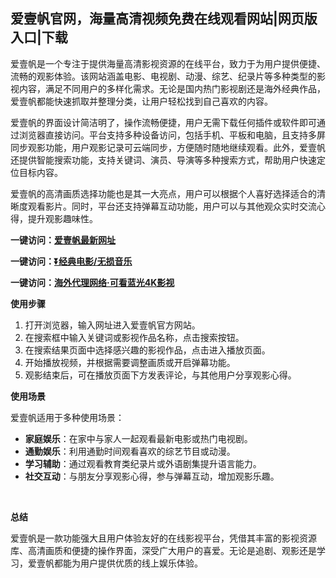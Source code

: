 <h2>爱壹帆官网，海量高清视频免费在线观看网站|网页版入口|下载</h2>
<p>爱壹帆是一个专注于提供海量高清影视资源的在线平台，致力于为用户提供便捷、流畅的观影体验。该网站涵盖电影、电视剧、动漫、综艺、纪录片等多种类型的影视内容，满足不同用户的多样化需求。无论是国内热门影视剧还是海外经典作品，爱壹帆都能快速抓取并整理分类，让用户轻松找到自己喜欢的内容。</p>
<p>爱壹帆的界面设计简洁明了，操作流畅便捷，用户无需下载任何插件或软件即可通过浏览器直接访问。平台支持多种设备访问，包括手机、平板和电脑，且支持多屏同步观影功能，用户观影记录可云端同步，方便随时随地继续观看。此外，爱壹帆还提供智能搜索功能，支持关键词、演员、导演等多种搜索方式，帮助用户快速定位目标内容。</p>
<p>爱壹帆的高清画质选择功能也是其一大亮点，用户可以根据个人喜好选择适合的清晰度观看影片。同时，平台还支持弹幕互动功能，用户可以与其他观众实时交流心得，提升观影趣味性。</p>
<p><strong>一键访问：</strong><a href="https://www.ggonav.com/sites/5951.html" target="_blank"><strong>爱壹帆最新网址</strong></a></p>
<p><strong>一键访问：</strong><a href="https://pan.quark.cn/s/0db22432c259" target="_blank"><strong>⏬经典电影/无损音乐</strong></a></p>
<p><strong>一键访问：</strong><a href="http://ip.harmonylink.net/share/e82025" target="_blank"><strong>海外代理网络·可看蓝光4K影视</strong></a></p>
<p><strong>使用步骤</strong></p>
<ol>
  <li>打开浏览器，输入网址进入爱壹帆官方网站。</li>
  <li>在搜索框中输入关键词或影视作品名称，点击搜索按钮。</li>
  <li>在搜索结果页面中选择感兴趣的影视作品，点击进入播放页面。</li>
  <li>开始播放视频，并根据需要调整画质或开启弹幕功能。</li>
  <li>观影结束后，可在播放页面下方发表评论，与其他用户分享观影心得。</li>
</ol>
<p><strong>使用场景</strong></p>
<p>爱壹帆适用于多种使用场景：</p>
<ul>
  <li><strong>家庭娱乐</strong>：在家中与家人一起观看最新电影或热门电视剧。</li>
  <li><strong>通勤娱乐</strong>：利用通勤时间观看喜欢的综艺节目或动漫。</li>
  <li><strong>学习辅助</strong>：通过观看教育类纪录片或外语剧集提升语言能力。</li>
  <li><strong>社交互动</strong>：与朋友分享观影心得，参与弹幕互动，增加观影乐趣。</li>
</ul>
<p>&nbsp;</p>
<p><strong>总结</strong></p>
<p>爱壹帆是一款功能强大且用户体验友好的在线影视平台，凭借其丰富的影视资源库、高清画质和便捷的操作界面，深受广大用户的喜爱。无论是追剧、观影还是学习，爱壹帆都能为用户提供优质的线上娱乐体验。</p>
